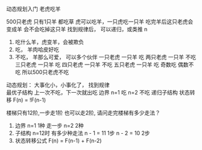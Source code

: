 动态规划入门
老虎吃羊

500只老虎  只有1只羊
都吃草
虎可以吃羊，一只虎吃一只羊
吃完羊后这只老虎会变成羊
会不会吃掉这只羊
找到规律后， 可以递归，或类推
n
1. 吃什么羊，虎变羊，会被欺负
2. 吃， 羊肉哈皮好吃
3. 不吃， 羊那么可爱，  可以多个伙伴
    一只老虎 一只羊  吃
    两只老虎 一只羊  不吃
    三只老虎 一只羊  吃
    四只老虎 一只羊  不吃
    五只老虎 一只羊  吃
    奇数吃  偶数不吃
    所以500只老虎不吃
    
动态规划： 大事化小，小事化了， 找到规律  
最优子结构   上一次不吃，下一次就出吃
边界  n=1 吃 n=2 不吃   递归子结构
状态转移  F(n) = !F(n-1)

楼梯只有12阶,一步走1阶 也可以走2阶, 请问走完楼梯有多少走法？

1. 边界 n=1 1种  走一步  n=2 2种  
2. 子结构 n=12时  有多少种走法
n - 1 = 11 1步  n - 2 = 10 2步
3. 状态转移公式
    F(n) = F(n-1) + F(n-2)
